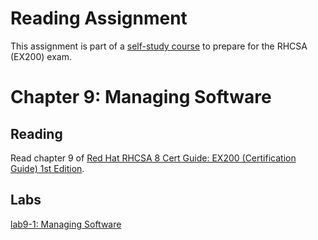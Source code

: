 # Reading Assignment
This assignment is part of a [self-study course](../README.md) to prepare for the RHCSA (EX200) exam.
# Chapter 9: Managing Software

## Reading
Read chapter 9 of [Red Hat RHCSA 8 Cert Guide: EX200 (Certification Guide) 1st Edition](https://www.amazon.com/Red-RHCSA-Cert-Guide-Certification-dp-0135938139/dp/0135938139).
## Labs
[lab9-1: Managing Software](lab9-1.md)</br>
